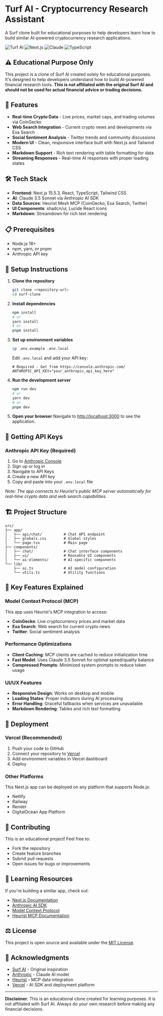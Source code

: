 # Turf AI - Cryptocurrency Research Assistant

A Surf clone built for educational purposes to help developers learn how to build similar AI-powered cryptocurrency research applications.

![Turf AI](https://img.shields.io/badge/Turf-AI-blue) ![Next.js](https://img.shields.io/badge/Next.js-15.5.3-black) ![Claude](https://img.shields.io/badge/Claude-3.5%20Sonnet-orange) ![TypeScript](https://img.shields.io/badge/TypeScript-5-blue)

## ⚠️ Educational Purpose Only

This project is a clone of Surf AI created solely for educational purposes. It's designed to help developers understand how to build AI-powered financial research tools. **This is not affiliated with the original Surf AI and should not be used for actual financial advice or trading decisions.**

## 🚀 Features

- **Real-time Crypto Data** - Live prices, market caps, and trading volumes via CoinGecko
- **Web Search Integration** - Current crypto news and developments via Exa Search
- **Social Sentiment Analysis** - Twitter trends and community discussions
- **Modern UI** - Clean, responsive interface built with Next.js and Tailwind CSS
- **Markdown Support** - Rich text rendering with table formatting for data
- **Streaming Responses** - Real-time AI responses with proper loading states

## 🛠️ Tech Stack

- **Frontend**: Next.js 15.5.3, React, TypeScript, Tailwind CSS
- **AI**: Claude 3.5 Sonnet via Anthropic AI SDK
- **Data Sources**: Heurist Mesh MCP (CoinGecko, Exa Search, Twitter)
- **UI Components**: shadcn/ui, Lucide React icons
- **Markdown**: Streamdown for rich text rendering

## 📋 Prerequisites

- Node.js 18+
- npm, yarn, or pnpm
- Anthropic API key

## 🔧 Setup Instructions

1. **Clone the repository**
   ```bash
   git clone <repository-url>
   cd surf-clone
   ```

2. **Install dependencies**
   ```bash
   npm install
   # or
   yarn install
   # or
   pnpm install
   ```

3. **Set up environment variables**
   ```bash
   cp .env.example .env.local
   ```

   Edit `.env.local` and add your API key:
   ```env
   # Required - Get from https://console.anthropic.com/
   ANTHROPIC_API_KEY="your_anthropic_api_key_here"
   ```

4. **Run the development server**
   ```bash
   npm run dev
   # or
   yarn dev
   # or
   pnpm dev
   ```

5. **Open your browser**
   Navigate to [http://localhost:3000](http://localhost:3000) to see the application.

## 🔑 Getting API Keys

### Anthropic API Key (Required)
1. Go to [Anthropic Console](https://console.anthropic.com/)
2. Sign up or log in
3. Navigate to API Keys
4. Create a new API key
5. Copy and paste into your `.env.local` file

*Note: The app connects to Heurist's public MCP server automatically for real-time crypto data and web search capabilities.*

## 🏗️ Project Structure

```
src/
├── app/
│   ├── api/chat/          # Chat API endpoint
│   ├── globals.css        # Global styles
│   └── page.tsx           # Main page
├── components/
│   ├── chat/              # Chat interface components
│   ├── ui/                # Reusable UI components
│   └── ai-elements/       # AI-specific components
└── lib/
    ├── ai.ts              # AI model configuration
    └── utils.ts           # Utility functions
```

## 🎯 Key Features Explained

### Model Context Protocol (MCP)
This app uses Heurist's MCP integration to access:
- **CoinGecko**: Live cryptocurrency prices and market data
- **Exa Search**: Web search for current crypto news
- **Twitter**: Social sentiment analysis

### Performance Optimizations
- **Client Caching**: MCP clients are cached to reduce initialization time
- **Fast Model**: Uses Claude 3.5 Sonnet for optimal speed/quality balance
- **Compressed Prompts**: Minimized system prompts to reduce token usage

### UI/UX Features
- **Responsive Design**: Works on desktop and mobile
- **Loading States**: Proper indicators during AI processing
- **Error Handling**: Graceful fallbacks when services are unavailable
- **Markdown Rendering**: Tables and rich text formatting

## 🚀 Deployment

### Vercel (Recommended)
1. Push your code to GitHub
2. Connect your repository to [Vercel](https://vercel.com)
3. Add environment variables in Vercel dashboard
4. Deploy

### Other Platforms
This Next.js app can be deployed on any platform that supports Node.js:
- Netlify
- Railway
- Render
- DigitalOcean App Platform

## 🤝 Contributing

This is an educational project! Feel free to:
- Fork the repository
- Create feature branches
- Submit pull requests
- Open issues for bugs or improvements

## 📝 Learning Resources

If you're building a similar app, check out:
- [Next.js Documentation](https://nextjs.org/docs)
- [Anthropic AI SDK](https://sdk.vercel.ai/docs)
- [Model Context Protocol](https://modelcontextprotocol.io/)
- [Heurist MCP Documentation](https://docs.heurist.ai/)

## ⚖️ License

This project is open source and available under the [MIT License](LICENSE).

## 🙏 Acknowledgments

- [Surf AI](https://surf.ai) - Original inspiration
- [Anthropic](https://anthropic.com) - Claude AI model
- [Heurist](https://heurist.ai) - MCP data integration
- [Vercel](https://vercel.com) - AI SDK and deployment platform

---

**Disclaimer**: This is an educational clone created for learning purposes. It is not affiliated with Surf AI. Always do your own research before making any financial decisions.